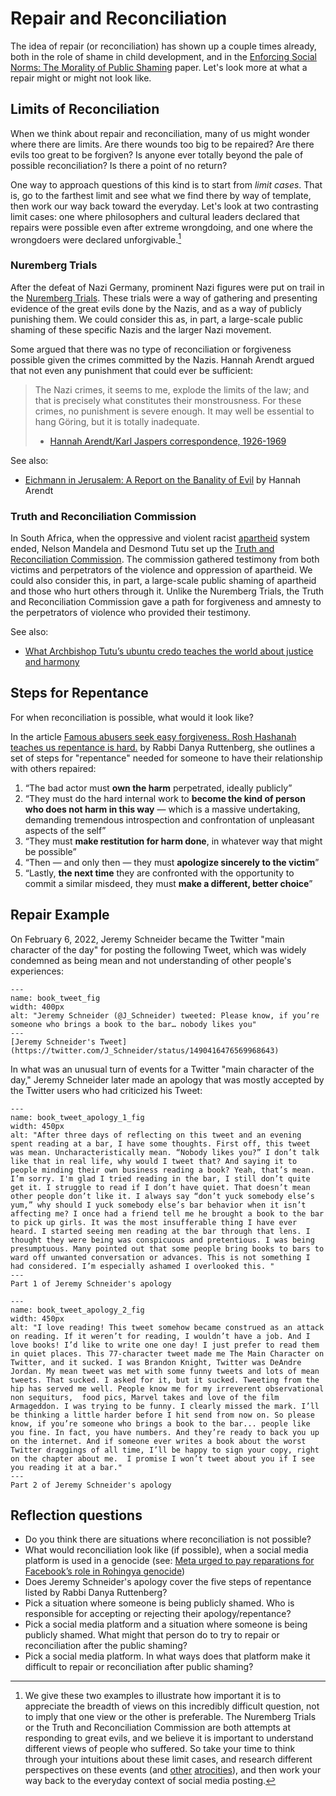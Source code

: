 # Repair and Reconciliation

The idea of repair (or reconciliation) has shown up a couple times already, both in the role of shame in child development, and in the [Enforcing Social Norms: The Morality of Public Shaming](https://philpapers.org/archive/BILESN.pdf) paper. Let's look more at what a repair might or might not look like.

## Limits of Reconciliation

When we think about repair and reconciliation, many of us might wonder where there are limits. Are there wounds too big to be repaired? Are there evils too great to be forgiven? Is anyone ever totally beyond the pale of possible reconciliation? Is there a point of no return?

One way to approach questions of this kind is to start from _limit cases_. That is, go to the farthest limit and see what we find there by way of template, then work our way back toward the everyday. Let's look at two contrasting limit cases: one where philosophers and cultural leaders declared that repairs were possible even after extreme wrongdoing, and one where the wrongdoers were declared unforgivable.[^nuremberg_vs_trc]

[^nuremberg_vs_trc]:  We give these two examples to illustrate how important it is to appreciate the breadth of views on this incredibly difficult question, not to imply that one view or the other is preferable.  The Nuremberg Trials or the Truth and Reconciliation Commission are both attempts at responding to great evils, and we believe it is important to understand different views of people who suffered. So take your time to think through your intuitions about these limit cases, and research different perspectives on these events (and [other](https://boardingschoolhealing.org/truthcommission/) [atrocities](https://en.wikipedia.org/wiki/The_Look_of_Silence)), and then work your way back to the everyday context of social media posting.


### Nuremberg Trials
After the defeat of Nazi Germany, prominent Nazi figures were put on trail in the [Nuremberg Trials](https://en.wikipedia.org/wiki/Nuremberg_trials). These trials were a way of gathering and presenting evidence of the great evils done by the Nazis, and as a way of publicly punishing them. We could consider this as, in part, a large-scale public shaming of these specific Nazis and the larger Nazi movement.

Some argued that there was no type of reconciliation or forgiveness possible given the crimes committed by the Nazis. Hannah Arendt argued that not even any punishment that could ever be sufficient:
> The Nazi crimes, it seems to me, explode the limits of the law; and that is precisely what constitutes their monstrousness. For these crimes, no punishment is severe enough. It may well be essential to hang Göring, but it is totally inadequate.
>
> - [Hannah Arendt/Karl Jaspers correspondence, 1926-1969](https://www.google.com/books/edition/Hannah_Arendt_Karl_Jaspers_Correspondenc/UkgoAQAAMAAJ)

See also:
- [Eichmann in Jerusalem: A Report on the Banality of Evil](https://en.wikipedia.org/wiki/Eichmann_in_Jerusalem) by Hannah Arendt

### Truth and Reconciliation Commission

In South Africa, when the oppressive and violent racist [apartheid](https://en.wikipedia.org/wiki/Apartheid) system ended, Nelson Mandela and Desmond Tutu set up the [Truth and Reconciliation Commission](https://en.wikipedia.org/wiki/Truth_and_Reconciliation_Commission_(South_Africa)). The commission gathered testimony from both victims and perpetrators of the violence and oppression of apartheid. We could also consider this, in part, a large-scale public shaming of apartheid and those who hurt others through it. Unlike the Nuremberg Trials, the Truth and Reconciliation Commission gave a path for forgiveness and amnesty to the perpetrators of violence who provided their testimony.

See also:
- [What Archbishop Tutu’s ubuntu credo teaches the world about justice and harmony](https://theconversation.com/what-archbishop-tutus-ubuntu-credo-teaches-the-world-about-justice-and-harmony-84730)


## Steps for Repentance

For when reconciliation is possible, what would it look like?

In the article [Famous abusers seek easy forgiveness. Rosh Hashanah teaches us repentance is hard.](https://www.washingtonpost.com/outlook/famous-abusers-seek-easy-forgiveness-rosh-hashanah-teaches-us-repentance-is-hard/2018/09/06/c2dc2cac-b0ab-11e8-9a6a-565d92a3585d_story.html) by Rabbi Danya Ruttenberg, she outlines a set of steps for "repentance" needed for someone to have their relationship with others repaired:

1. “The bad actor must **own the harm** perpetrated, ideally publicly”
1. “They must do the hard internal work to **become the kind of person who does not harm in this way** — which is a massive undertaking, demanding tremendous introspection and confrontation of unpleasant aspects of the self”
1. “They must **make restitution for harm done**, in whatever way that might be possible”
1. “Then — and only then — they must **apologize sincerely to the victim**”
1. “Lastly, **the next time** they are confronted with the opportunity to commit a similar misdeed, they must **make a different, better choice**”


## Repair Example

On February 6, 2022, Jeremy Schneider became the Twitter "main character of the day" for posting the following Tweet, which was widely condemned as being mean and not understanding of other people's experiences:

```{figure} book_tweet.png
---
name: book_tweet_fig
width: 400px
alt: "Jeremy Schneider (@J_Schneider) tweeted: Please know, if you’re someone who brings a book to the bar… nobody likes you"
---
[Jeremy Schneider's Tweet](https://twitter.com/J_Schneider/status/1490416476569968643)
```

In what was an unusual turn of events for a Twitter "main character of the day," Jeremy Schneider later made an apology that was mostly accepted by the Twitter users who had criticized his Tweet:

```{figure} book_tweet_apology_1.png
---
name: book_tweet_apology_1_fig
width: 450px
alt: "After three days of reflecting on this tweet and an evening spent reading at a bar, I have some thoughts. First off, this tweet was mean. Uncharacteristically mean. “Nobody likes you?” I don’t talk like that in real life, why would I tweet that? And saying it to people minding their own business reading a book? Yeah, that’s mean. I’m sorry. I'm glad I tried reading in the bar, I still don’t quite get it. I struggle to read if I don’t have quiet. That doesn’t mean other people don’t like it. I always say “don’t yuck somebody else’s yum,” why should I yuck somebody else’s bar behavior when it isn’t affecting me? I once had a friend tell me he brought a book to the bar to pick up girls. It was the most insufferable thing I have ever heard. I started seeing men reading at the bar through that lens. I thought they were being was conspicuous and pretentious. I was being presumptuous. Many pointed out that some people bring books to bars to ward off unwanted conversation or advances. This is not something I had considered. I’m especially ashamed I overlooked this. "
---
Part 1 of Jeremy Schneider's apology
```

```{figure} book_tweet_apology_2.png
---
name: book_tweet_apology_2_fig
width: 450px
alt: "I love reading! This tweet somehow became construed as an attack on reading. If it weren’t for reading, I wouldn’t have a job. And I love books! I’d like to write one one day! I just prefer to read them in quiet places. This 77-character tweet made me The Main Character on Twitter, and it sucked. I was Brandon Knight, Twitter was DeAndre Jordan. My mean tweet was met with some funny tweets and lots of mean tweets. That sucked. I asked for it, but it sucked. Tweeting from the hip has served me well. People know me for my irreverent observational non sequiturs,  food pics, Marvel takes and love of the film Armageddon. I was trying to be funny. I clearly missed the mark. I’ll be thinking a little harder before I hit send from now on. So please know, if you’re someone who brings a book to the bar... people like you fine. In fact, you have numbers. And they’re ready to back you up on the internet. And if someone ever writes a book about the worst Twitter draggings of all time, I’ll be happy to sign your copy, right on the chapter about me.  I promise I won’t tweet about you if I see you reading it at a bar."
---
Part 2 of Jeremy Schneider's apology
```



## Reflection questions
- Do you think there are situations where reconciliation is not possible?
- What would reconciliation look like (if possible), when a social media platform is used in a genocide (see: [Meta urged to pay reparations for Facebook’s role in Rohingya genocide](https://techcrunch.com/2022/09/29/amnesty-report-facebook-rohingya-reparations/))
- Does Jeremy Schneider's apology cover the five steps of repentance listed by Rabbi Danya Ruttenberg?
- Pick a situation where someone is being publicly shamed. Who is responsible for accepting or rejecting their apology/repentance?
- Pick a social media platform and a situation where someone is being publicly shamed. What might that person do to try to repair or reconciliation after the public shaming?
- Pick a social media platform. In what ways does that platform make it difficult to repair or reconciliation after public shaming?
